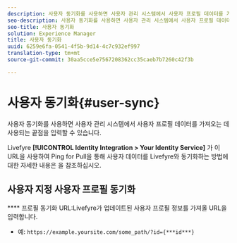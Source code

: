 ```yaml
---
description: 사용자 동기화를 사용하면 사용자 관리 시스템에서 사용자 프로필 데이터를 가져오는 데 사용되는 끝점을 입력할 수 있습니다.
seo-description: 사용자 동기화를 사용하면 사용자 관리 시스템에서 사용자 프로필 데이터를 가져오는 데 사용되는 끝점을 입력할 수 있습니다.
seo-title: 사용자 동기화
solution: Experience Manager
title: 사용자 동기화
uuid: 6259e6fa-0541-4f5b-9d14-4c7c932ef997
translation-type: tm+mt
source-git-commit: 30aa5cce5e7567208362cc35caeb7b7260c42f3b

---
```



# 사용자 동기화{#user-sync}

사용자 동기화를 사용하면 사용자 관리 시스템에서 사용자 프로필 데이터를 가져오는 데 사용되는 끝점을 입력할 수 있습니다.

Livefyre **[!UICONTROL Identity Integration > Your Identity Service]** 가 이 URL을 사용하여 Ping for Pull을 통해 사용자 데이터를 Livefyre와 동기화하는 방법에 대한 자세한 내용은 을 참조하십시오.

## 사용자 지정 사용자 프로필 동기화

**** 프로필 동기화 URL:Livefyre가 업데이트된 사용자 프로필 정보를 가져올 URL을 입력합니다.
* 예: `https://example.yoursite.com/some_path/?id={***id***}`

